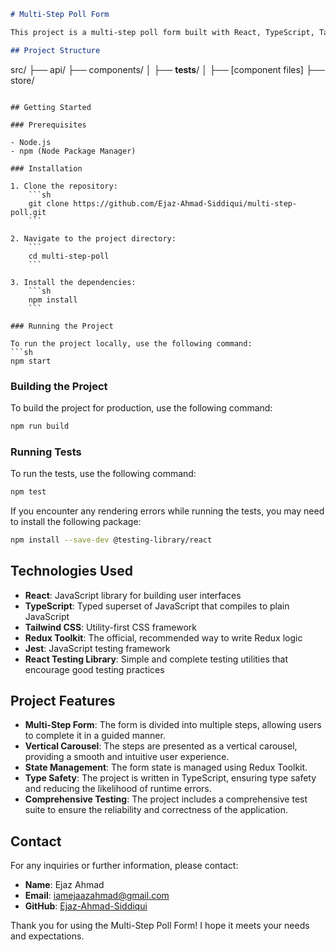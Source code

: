 ```markdown
# Multi-Step Poll Form

This project is a multi-step poll form built with React, TypeScript, Tailwind CSS, and Redux Toolkit. The form is designed as a vertical carousel without using any additional libraries. The project includes a comprehensive testing suite implemented with Jest and React Testing Library.

## Project Structure

```
src/
  ├── api/
  ├── components/
  │   ├── __tests__/
  │   ├── [component files]
  ├── store/
```

## Getting Started

### Prerequisites

- Node.js
- npm (Node Package Manager)

### Installation

1. Clone the repository:
    ```sh
    git clone https://github.com/Ejaz-Ahmad-Siddiqui/multi-step-poll.git
    ```

2. Navigate to the project directory:
    ```
    cd multi-step-poll
    ```

3. Install the dependencies:
    ```sh
    npm install
    ```

### Running the Project

To run the project locally, use the following command:
```sh
npm start
```

### Building the Project

To build the project for production, use the following command:
```sh
npm run build
```

### Running Tests

To run the tests, use the following command:
```sh
npm test
```

If you encounter any rendering errors while running the tests, you may need to install the following package:
```sh
npm install --save-dev @testing-library/react
```

## Technologies Used

- **React**: JavaScript library for building user interfaces
- **TypeScript**: Typed superset of JavaScript that compiles to plain JavaScript
- **Tailwind CSS**: Utility-first CSS framework
- **Redux Toolkit**: The official, recommended way to write Redux logic
- **Jest**: JavaScript testing framework
- **React Testing Library**: Simple and complete testing utilities that encourage good testing practices

## Project Features

- **Multi-Step Form**: The form is divided into multiple steps, allowing users to complete it in a guided manner.
- **Vertical Carousel**: The steps are presented as a vertical carousel, providing a smooth and intuitive user experience.
- **State Management**: The form state is managed using Redux Toolkit.
- **Type Safety**: The project is written in TypeScript, ensuring type safety and reducing the likelihood of runtime errors.
- **Comprehensive Testing**: The project includes a comprehensive test suite to ensure the reliability and correctness of the application.


## Contact

For any inquiries or further information, please contact:

- **Name**: Ejaz Ahmad 
- **Email**: iamejaazahmad@gmail.com
- **GitHub**: [Ejaz-Ahmad-Siddiqui](https://github.com/Ejaz-Ahmad-Siddiqui)

Thank you for using the Multi-Step Poll Form! I hope it meets your needs and expectations.
```